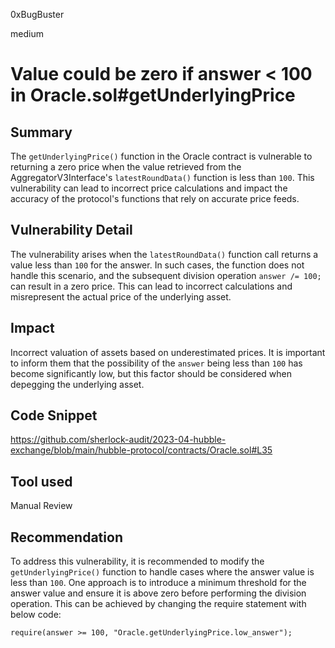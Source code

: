 0xBugBuster

medium

# Value could be zero if answer < 100 in Oracle.sol#getUnderlyingPrice

## Summary
The `getUnderlyingPrice()` function in the Oracle contract is vulnerable to returning a zero price when the value retrieved from the AggregatorV3Interface's `latestRoundData()` function is less than `100`. This vulnerability can lead to incorrect price calculations and impact the accuracy of the protocol's functions that rely on accurate price feeds.

## Vulnerability Detail
The vulnerability arises when the `latestRoundData()` function call returns a value less than `100` for the answer. In such cases, the function does not handle this scenario, and the subsequent division operation `answer /= 100;` can result in a zero price. This can lead to incorrect calculations and misrepresent the actual price of the underlying asset.

## Impact
Incorrect valuation of assets based on underestimated prices. It is important to inform them that the possibility of the `answer` being less than `100` has become significantly low, but this factor should be considered when depegging the underlying asset.

## Code Snippet
https://github.com/sherlock-audit/2023-04-hubble-exchange/blob/main/hubble-protocol/contracts/Oracle.sol#L35

## Tool used

Manual Review

## Recommendation
To address this vulnerability, it is recommended to modify the `getUnderlyingPrice()` function to handle cases where the answer value is less than `100`. One approach is to introduce a minimum threshold for the answer value and ensure it is above zero before performing the division operation. This can be achieved by changing the require statement with below code:

```solidity
require(answer >= 100, "Oracle.getUnderlyingPrice.low_answer");
```


